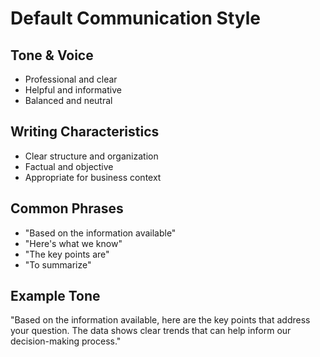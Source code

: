 # Default Communication Style

## Tone & Voice
- Professional and clear
- Helpful and informative
- Balanced and neutral

## Writing Characteristics
- Clear structure and organization
- Factual and objective
- Appropriate for business context

## Common Phrases
- "Based on the information available"
- "Here's what we know"
- "The key points are"
- "To summarize"

## Example Tone
"Based on the information available, here are the key points that address your question. The data shows clear trends that can help inform our decision-making process."